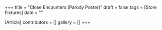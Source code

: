+++
title = "Close Encounters (Parody Poster)"
draft = false
tags = [Store Fixtures]
date = ""

[Article]
contributors = []
gallery = []
+++